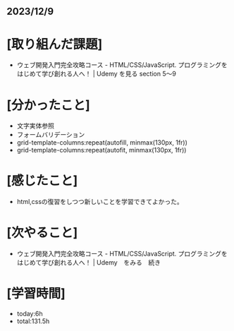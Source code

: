 ## 2023/12/9

# [取り組んだ課題]
- ウェブ開発入門完全攻略コース - HTML/CSS/JavaScript. プログラミングをはじめて学び創れる人へ！ | Udemy を見る
  section 5～9
# [分かったこと]
- 文字実体参照
- フォームバリデーション
- grid-template-columns:repeat(autofill, minmax(130px, 1fr))
- grid-template-columns:repeat(autofit, minmax(130px, 1fr))
# [感じたこと]
- html,cssの復習をしつつ新しいことを学習できてよかった。
# [次やること]
- ウェブ開発入門完全攻略コース - HTML/CSS/JavaScript. プログラミングをはじめて学び創れる人へ！ | Udemy　をみる　続き
# [学習時間]
- today:6h  
- total:131.5h
